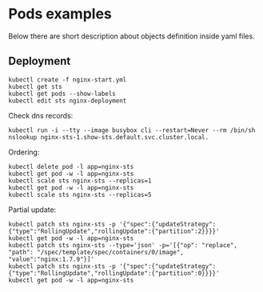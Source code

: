 # Pods examples
Below there are short description about objects definition inside yaml files.

## Deployment

```
kubectl create -f nginx-start.yml
kubectl get sts
kubectl get pods --show-labels
kubectl edit sts nginx-deployment
```
Check dns records:

```
kubectl run -i --tty --image busybox cli --restart=Never --rm /bin/sh
nslookup nginx-sts-1.show-sts.default.svc.cluster.local.

```

Ordering:

```
kubectl delete pod -l app=nginx-sts
kubectl get pod -w -l app=nginx-sts
kubectl scale sts nginx-sts --replicas=1
kubectl get pod -w -l app=nginx-sts
kubectl scale sts nginx-sts --replicas=5
```

Partial update:

```
kubectl patch sts nginx-sts -p '{"spec":{"updateStrategy":{"type":"RollingUpdate","rollingUpdate":{"partition":2}}}}'
kubectl get pod -w -l app=nginx-sts
kubectl patch sts nginx-sts --type='json' -p='[{"op": "replace", "path": "/spec/template/spec/containers/0/image", "value":"nginx:1.7.9"}]'
kubectl patch sts nginx-sts -p '{"spec":{"updateStrategy":{"type":"RollingUpdate","rollingUpdate":{"partition":0}}}}'
kubectl get pod -w -l app=nginx-sts
```
